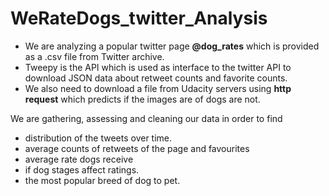 # WeRateDogs_twitter_Analysis
* We are analyzing a popular twitter page **@dog_rates** which is provided as a .csv file from Twitter archive. 
* Tweepy is the API which is used as interface to the twitter API to download JSON data about retweet counts and favorite counts. 
* We also need to download a file from Udacity servers using **http request** which predicts if the images are of dogs are not.

We are gathering, assessing and cleaning our data in order to find
* distribution of the tweets over time.
* average counts of retweets of the page and favourites
* average rate dogs receive
* if dog stages affect ratings.
* the most popular breed of dog to pet.
